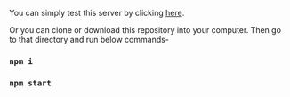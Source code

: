 You can simply test this server by clicking [here](https://full-stack-engineer-task-mtech.herokuapp.com/).

Or you can clone or download this repository into your computer.
Then go to that directory and run below commands-

### `npm i`
### `npm start`
